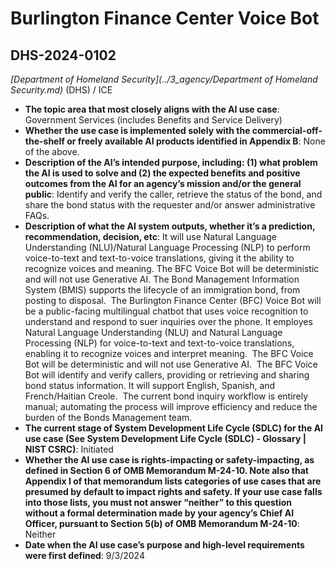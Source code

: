 # Burlington Finance Center Voice Bot
## DHS-2024-0102
_[Department of Homeland Security](../3_agency/Department of Homeland Security.md)_ (DHS) / ICE


+ **The topic area that most closely aligns with the AI use case**: Government Services (includes Benefits and Service Delivery)
+ **Whether the use case is implemented solely with the commercial-off-the-shelf or freely available AI products identified in Appendix B**: None of the above.
+ **Description of the AI’s intended purpose, including: (1) what problem the AI is used to solve and (2) the expected benefits and positive outcomes from the AI for an agency’s mission and/or the general public**: Identify and verify the caller, retrieve the status of the bond, and share the bond status with the requester and/or answer administrative FAQs.
+ **Description of what the AI system outputs, whether it’s a prediction, recommendation, decision, etc**: It will use Natural Language Understanding (NLU)/Natural Language Processing (NLP) to perform voice-to-text and text-to-voice translations, giving it the ability to recognize voices and meaning.  The BFC Voice Bot will be deterministic and will not use Generative AI.
The Bond Management Information System (BMIS) supports the lifecycle of an immigration bond, from posting to disposal.  The Burlington Finance Center (BFC) Voice Bot will be a public-facing multilingual chatbot that uses voice recognition to understand and respond to suer inquiries over the phone. It employes Natural Language Understanding (NLU) and Natural Language Processing (NLP) for voice-to-text and text-to-voice translations, enabling it to recognize voices and interpret meaning.  The BFC Voice Bot will be deterministic and will not use Generative AI.  The BFC Voice Bot will identify and verify callers, providing or retrieving and sharing bond status information. It will support English, Spanish, and French/Haitian Creole.  The current bond inquiry workflow is entirely manual; automating the process will improve efficiency and reduce the burden of the Bonds Management team. 
+ **The current stage of System Development Life Cycle (SDLC) for the AI use case (See System Development Life Cycle (SDLC) - Glossary | NIST CSRC)**: Initiated
+ **Whether the AI use case is rights-impacting or safety-impacting, as defined in Section 6 of OMB Memorandum M-24-10. Note also that Appendix I of that memorandum lists categories of use cases that are presumed by default to impact rights and safety. If your use case falls into those lists, you must not answer “neither” to this question without a formal determination made by your agency’s Chief AI Officer, pursuant to Section 5(b) of OMB Memorandum M-24-10**: Neither
+ **Date when the AI use case’s purpose and high-level requirements were first defined**: 9/3/2024